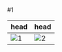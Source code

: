 #1

head | head
-----|-----
![1] | ![2]

[1]: https://wx3.sinaimg.cn/mw690/007tLfirgy1fx8pzdggctj30u028ywr3.jpg 

[2]: https://wx2.sinaimg.cn/mw690/007tLfirgy1fx8pzev52zj30u029412c.jpg 

